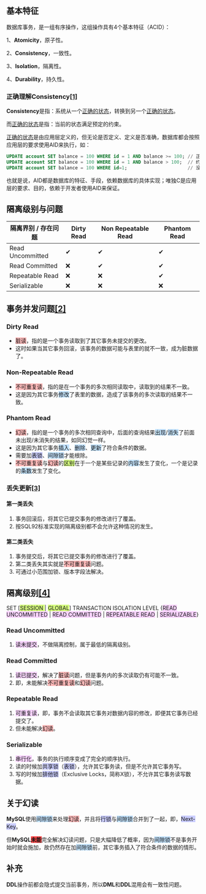 ## 基本特征

数据库事务，是一组有序操作，这组操作具有4个基本特征（ACID）：

1、**Atomicity**，原子性。

2、**Consistency**，一致性。

3、**Isolation**，隔离性。

4、**Durability**，持久性。

### 正确理解Consistency[[1]](https://www.zhihu.com/question/31346392/answer/362597203)

**Consistency**是指：系统从一个<u>正确的状态</u>，转换到另一个<u>正确的状态</u>。

而<u>正确的状态</u>是指：当前的状态满足预定的约束。

<u>正确的状态</u>是由应用层定义的，但无论是否定义、定义是否准确，数据库都会按照应用层的要求使用AID来执行，如：

```sql
UPDATE account SET balance = 100 WHERE id = 1 AND balance >= 100; // 正确定义约束
UPDATE account SET balance = 100 WHERE id = 1 AND balance > 100;  // 约束不准确，但数据库仍旧会执行
UPDATE account SET balance = 100 WHERE id=1; 					  // 没有定义约束，但数据库仍旧会执行
```

也就是说，AID都是数据库的特征、手段，依赖数据库的具体实现；唯独C是应用层的要求、目的，依赖于开发者使用AID来保证。



## 隔离级别与问题

| 隔离界别 / 存在问题 | Dirty Read | Non Repeatable Read | Phantom Read |
| ------------------- | ---------- | ------------------- | ------------ |
| Read Uncommitted    | ✔          | ✔                   | ✔            |
| Read Committed      | ❌          | ✔                   | ✔            |
| Repeatable Read     | ❌          | ❌                   | ✔            |
| Serializable        | ❌          | ❌                   | ❌            |



## 事务并发问题[[2]](http://c.biancheng.net/view/4220.html)

### Dirty Read

- <span style=background:#ffb8b8>脏读</span>，指的是一个事务读取到了其它事务未提交的更改。
- 这时如果当其它事务回滚，该事务的数据可能与表里的就不一致，成为脏数据了。

### Non-Repeatable Read

- <span style=background:#ffb8b8>不可重复读</span>，指的是在一个事务的多次相同读取中，读取到的结果不一致。
- 这是因为其它事务<span style=background:#c2e2ff>修改</span>了表里的数据，造成了该事务的多次读取的结果不一致。

### Phantom Read

- <span style=background:#ffb8b8>幻读</span>，指的是一个事务的多次相同查询中，后面的查询结果<span style=background:#c2e2ff>出现</span>/<span style=background:#c2e2ff>消失</span>了前面未出现/未消失的结果，如同幻觉一样。
- 这是因为其它事务<span style=background:#c2e2ff>插入</span>、<span style=background:#c2e2ff>删除</span>、<span style=background:#c2e2ff>更新</span>了符合条件的数据。
- 需要加<span style=background:#c9ccff>表锁</span>、<span style=background:#c2e2ff>间隙锁</span>才能根除。
- <span style=background:#ffb8b8>不可重复读</span>与<span style=background:#ffb8b8>幻读</span>的<span style=background:#d4fe7f>区别</span>在于一个是某些记录的<span style=background:#c2e2ff>内容</span>发生了变化，一个是记录的<span style=background:#c2e2ff>条数</span>发生了变化。

### 丢失更新[[3]](https://cloud.tencent.com/developer/article/1433036)

#### 第一类丢失

1. 事务回滚后，将其它已提交事务的修改进行了覆盖。
2. 按SQL92标准实现的隔离级别都不会允许这种情况的发生。

#### 第二类丢失

1. 事务提交后，将其它已提交事务的修改进行了覆盖。
2. 第二类丢失其实就是<span style=background:#ffb8b8>不可重复读</span>问题。
3. 可通过小范围加锁、版本字段法解决。



## 隔离级别[[4]](https://zhuanlan.zhihu.com/p/117476959)

SET [<span style=background:#d4fe7f>SESSION </span>| <span style=background:#d4fe7f>GLOBAL</span>] TRANSACTION ISOLATION LEVEL {<span style=background:#f8d2ff>READ UNCOMMITTED</span> | <span style=background:#f8d2ff>READ COMMITTED</span> | <span style=background:#f8d2ff>REPEATABLE READ</span> | <span style=background:#f8d2ff>SERIALIZABLE</span>}

### Read Uncommitted

1. <span style=background:#f8d2ff>读未提交</span>，不做隔离控制，属于最低的隔离级别。

### Read Committed

1. <span style=background:#f8d2ff>读已提交</span>，解决了<span style=background:#ffb8b8>脏读</span>问题，但是事务内的多次读取仍有可能不一致。
2. 即，未能解决<span style=background:#ffb8b8>不可重复读</span>和<span style=background:#ffb8b8>幻读</span>问题。

### Repeatable Read

1. <span style=background:#f8d2ff>可重复读</span>，即，事务不会读取其它事务对数据内容的修改，即便其它事务已经提交了。
2. 但未能解决<span style=background:#ffb8b8>幻读</span>。

### Serializable

1. <span style=background:#f8d2ff>串行化</span>，事务的执行顺序变成了完全的顺序执行。
2. 读的时候加<span style=background:#c9ccff>共享锁</span>（<span style=background:#c9ccff>表锁</span>），允许其它事务读，但是不允许其它事务写。
3. 写的时候加<span style=background:#c9ccff>排他锁</span>（Exclusive Locks，简称X锁），不允许其它事务读写数据。



## 关于幻读

**MySQL**使用<span style=background:#c2e2ff>间隙锁</span>来处理<span style=background:#ffb8b8>幻读</span>，并且将<span style=background:#c9ccff>行锁</span>与<span style=background:#c2e2ff>间隙锁</span>合并到了一起，即，<span style=background:#c9ccff>Next-Key</span>。

但**MySQL**<span style=background:#ff4343>**未能**</span>完全解决幻读问题，只是大幅降低了概率，因为<span style=background:#c2e2ff>间隙锁</span>不是事务开始时就会施加，故仍然存在加<span style=background:#c2e2ff>间隙锁</span>前，其它事务插入了符合条件的数据的情形。



## 补充

**DDL**操作前都会隐式提交当前事务，所以**DML**和**DDL**混用会有一致性问题。
